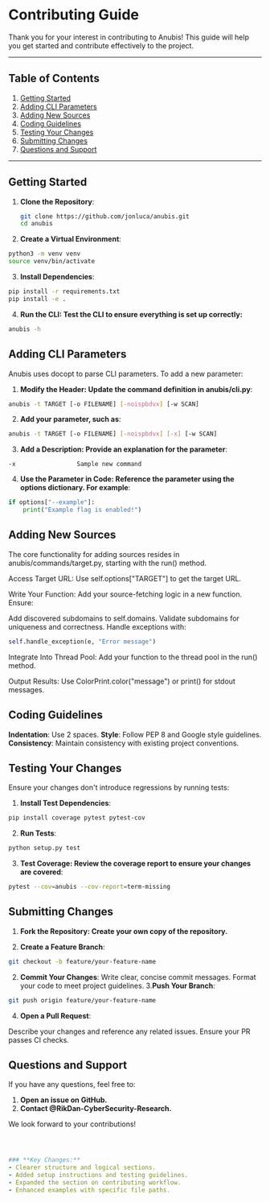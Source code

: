 # Contributing Guide

Thank you for your interest in contributing to Anubis! This guide will help you get started and contribute effectively to the project.

---

## Table of Contents
1. [Getting Started](#getting-started)
2. [Adding CLI Parameters](#adding-cli-parameters)
3. [Adding New Sources](#adding-new-sources)
4. [Coding Guidelines](#coding-guidelines)
5. [Testing Your Changes](#testing-your-changes)
6. [Submitting Changes](#submitting-changes)
7. [Questions and Support](#questions-and-support)

---

## Getting Started

1. **Clone the Repository**:
   ```bash
   git clone https://github.com/jonluca/anubis.git
   cd anubis
   ```
2. **Create a Virtual Environment**:
  ```bash
  python3 -m venv venv
  source venv/bin/activate
  ```
3. **Install Dependencies**:
  ```bash
  pip install -r requirements.txt
  pip install -e .
  ```
4. **Run the CLI: Test the CLI to ensure everything is set up correctly:**
  ```bash
  anubis -h
  ```

## Adding CLI Parameters
Anubis uses docopt to parse CLI parameters. To add a new parameter:

1. **Modify the Header: Update the command definition in anubis/cli.py**:
  ```bash
  anubis -t TARGET [-o FILENAME] [-noispbdvx] [-w SCAN]
  ```
2. **Add your parameter, such as**:

  ```bash
  anubis -t TARGET [-o FILENAME] [-noispbdvx] [-x] [-w SCAN]
  ```
3. **Add a Description: Provide an explanation for the parameter**:

  ```text
  -x                 Sample new command
  ```
4. **Use the Parameter in Code: Reference the parameter using the options dictionary. For example**:

  ```python
  if options["--example"]:
      print("Example flag is enabled!")
  ```
## Adding New Sources
The core functionality for adding sources resides in anubis/commands/target.py, starting with the run() method.

Access Target URL: Use self.options["TARGET"] to get the target URL.

Write Your Function: Add your source-fetching logic in a new function. Ensure:

Add discovered subdomains to self.domains.
Validate subdomains for uniqueness and correctness.
Handle exceptions with:
```python
self.handle_exception(e, "Error message")
```
Integrate Into Thread Pool: Add your function to the thread pool in the run() method.

Output Results: Use ColorPrint.color("message") or print() for stdout messages.

## Coding Guidelines
**Indentation**: Use 2 spaces.
**Style**: Follow PEP 8 and Google style guidelines.
**Consistency**: Maintain consistency with existing project conventions.
## Testing Your Changes
Ensure your changes don't introduce regressions by running tests:

1. **Install Test Dependencies**:

  ```bash
  pip install coverage pytest pytest-cov
  ```
2. **Run Tests**:

  ```bash
  python setup.py test
  ```
3. **Test Coverage: Review the coverage report to ensure your changes are covered**:

  ```bash
  pytest --cov=anubis --cov-report=term-missing
  ```
## Submitting Changes
1. **Fork the Repository: Create your own copy of the repository.**

2. **Create a Feature Branch**:

  ```bash
  git checkout -b feature/your-feature-name
  ```
2. **Commit Your Changes**:
Write clear, concise commit messages.
Format your code to meet project guidelines.
3.**Push Your Branch**:

  ```bash
  git push origin feature/your-feature-name
  ```
4. **Open a Pull Request**:

Describe your changes and reference any related issues.
Ensure your PR passes CI checks.
## Questions and Support
If you have any questions, feel free to:

1. **Open an issue on GitHub.**
2. **Contact @RikDan-CyberSecurity-Research.**

We look forward to your contributions!

```yaml



### **Key Changes:**
- Clearer structure and logical sections.
- Added setup instructions and testing guidelines.
- Expanded the section on contributing workflow.
- Enhanced examples with specific file paths.


```


